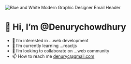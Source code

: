 ![Blue and White Modern Graphic Designer Email Header](https://github.com/user-attachments/assets/884bc4f0-70d0-414c-9a8d-19e0508e8e1d)
# 👋 Hi, I’m @Denurychowdhury
- 👀 I’m interested in ...web development
- 🌱 I’m currently learning ...reactjs
- 💞️ I’m looking to collaborate on ...web community
- 📫 How to reach me denuryc@gmail.com

<!---
Denurychowdhury/Denurychowdhury is a ✨ special ✨ repository because its `README.md` (this file) appears on your GitHub profile.
You can click the Preview link to take a look at your changes.
--->

